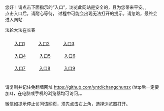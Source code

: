 您好！请点击下面指示的“入口”，浏览此网站是安全的，且为您带来平安。。 <br/>
点击入口后，请耐心等待， 过程中可能会出现无法打开的提示，请忽略，最终会进入网站. </br>

法轮大法在长春<br/>
<div style="padding:10px"><a style="margin:20px" target="_blank" href="https://d1vgl5anjmv4cm.cloudfront.net/2Qpsp?epjpsyt" id="ccLink1" rel="nofollow">入口1</a> <a target="_blank" style="margin:20px" href="https://d33ljsc7qvwqw9.cloudfront.net/2Qpsp?zpyimhpg" id="ccLink2" rel="nofollow">入口2</a> <a style="margin:20px" target="_blank" href="https://d39p0qyuejwvw0.cloudfront.net/2Qpsp?yzako" id="ccLink3" rel="nofollow">入口3</a></div>

<div style="padding:10px" ><a style="margin:20px" target="_blank" href="https://d1vgl5anjmv4cm.cloudfront.net/2Qpsp?epjpsyt" id="ccLink4" rel="nofollow">入口4</a> <a style="margin:20px" href="https://d33ljsc7qvwqw9.cloudfront.net/2Qpsp?zpyimhpg" target="_blank" id="ccLink5" rel="nofollow">入口5</a> <a style="margin:20px" href="https://d39p0qyuejwvw0.cloudfront.net/2Qpsp?yzako" target="_blank" id="ccLink6" rel="nofollow">入口6</a></div>

<div style="padding:10px"><a style="margin:20px" target="_blank" href="https://d1vgl5anjmv4cm.cloudfront.net/2Qpsp?epjpsyt" id="ccLink7" rel="nofollow">入口7</a> <a style="margin:20px" href="https://d33ljsc7qvwqw9.cloudfront.net/2Qpsp?zpyimhpg" target="_blank" id="ccLink8" rel="nofollow">入口8</a> <a style="margin:20px" target="_blank" href="https://d39p0qyuejwvw0.cloudfront.net/2Qpsp?yzako" id="ccLink9" rel="nofollow">入口9</a></div>

<br/>



请复制并记住免翻墙网址 https://github.com/yntd/changchunzx (http后一定要加s)，在电脑或手机的浏览器均可访问。。<br/>

微信如提示停止访问该网页，须先点击右上角，选择浏览器打开。
